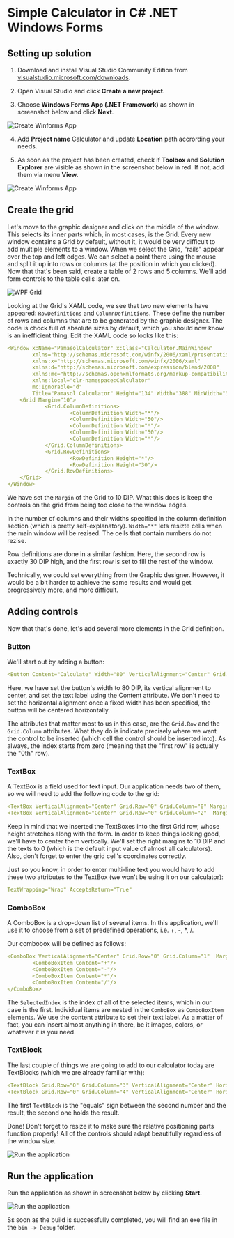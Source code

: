 # Simple Calculator in C# .NET Windows Forms


## Setting up solution

1. Download and install Visual Studio Community Edition from [visualstudio.microsoft.com/downloads](https://visualstudio.microsoft.com/downloads/). 

2. Open Visual Studio and click **Create a new project**.

3. Choose **Windows Forms App (.NET Framework)** as shown in screenshot below and click **Next**.

![Create Winforms App](Documentation_Source/create_wpf_project.png)

4. Add **Project name** Calculator and update **Location** path accrording your needs.

5. As soon as the project has been created, check if **Toolbox** and **Solution Explorer** are visible as shown in the screenshot below in red. If not, add them via menu **View**.

![Create Winforms App](Documentation_Source/visual_studio_workspace.png)

## Create the grid

Let's move to the graphic designer and click on the middle of the window. This selects its inner parts which, in most cases, is the Grid. Every new window contains a Grid by default, without it, it would be very difficult to add multiple elements to a window. When we select the Grid, "rails" appear over the top and left edges. We can select a point there using the mouse and split it up into rows or columns (at the position in which you clicked). Now that that's been said, create a table of 2 rows and 5 columns. We'll add form controls to the table cells later on.

![WPF Grid](Documentation_Source/wpf-grid.png)

Looking at the Grid's XAML code, we see that two new elements have appeared: `RowDefinitions` and `ColumnDefinitions`. These define the number of rows and columns that are to be generated by the graphic designer. The code is chock full of absolute sizes by default, which you should now know is an inefficient thing. Edit the XAML code so looks like this:

```yaml
<Window x:Name="PamasolCalculator" x:Class="Calculator.MainWindow"
        xmlns="http://schemas.microsoft.com/winfx/2006/xaml/presentation"
        xmlns:x="http://schemas.microsoft.com/winfx/2006/xaml"
        xmlns:d="http://schemas.microsoft.com/expression/blend/2008"
        xmlns:mc="http://schemas.openxmlformats.org/markup-compatibility/2006"
        xmlns:local="clr-namespace:Calculator"
        mc:Ignorable="d"
        Title="Pamasol Calculator" Height="134" Width="388" MinWidth="388" MinHeight="134">
    <Grid Margin="10">
            <Grid.ColumnDefinitions>
                    <ColumnDefinition Width="*"/>
                    <ColumnDefinition Width="50"/>
                    <ColumnDefinition Width="*"/>
                    <ColumnDefinition Width="50"/>
                    <ColumnDefinition Width="*"/>
            </Grid.ColumnDefinitions>
            <Grid.RowDefinitions>
                    <RowDefinition Height="*"/>
                    <RowDefinition Height="30"/>
            </Grid.RowDefinitions>
    </Grid>
</Window>
```

We have set the `Margin` of the Grid to 10 DIP. What this does is keep the controls on the grid from being too close to the window edges.

In the number of columns and their widths specified in the column definition section (which is pretty self-explanatory). `Width="*"` lets resizte cells when the main window will be rezised. The cells that contain numbers do not rezise.

Row definitions are done in a similar fashion. Here, the second row is exactly 30 DIP high, and the first row is set to fill the rest of the window.

Technically, we could set everything from the Graphic designer. However, it would be a bit harder to achieve the same results and would get progressively more, and more difficult.

## Adding controls

Now that that's done, let's add several more elements in the Grid definition.

### Button

We'll start out by adding a button:

```yaml
<Button Content="Calculate" Width="80" VerticalAlignment="Center" Grid.Row="1" Grid.Column="2"/>
```

Here, we have set the button's width to 80 DIP, its vertical alignment to center, and set the text label using the Content attribute. We don't need to set the horizontal alignment once a fixed width has been specified, the button will be centered horizontally.

The attributes that matter most to us in this case, are the `Grid.Row` and the `Grid.Column` attributes. What they do is indicate precisely where we want the control to be inserted (which cell the control should be inserted into). As always, the index starts from zero (meaning that the "first row" is actually the "0th" row).

### TextBox

A TextBox is a field used for text input. Our application needs two of them, so we will need to add the following code to the grid:

```yaml
<TextBox VerticalAlignment="Center" Grid.Row="0" Grid.Column="0" Margin="0,0,10,0" Text="0" />
<TextBox VerticalAlignment="Center" Grid.Row="0" Grid.Column="2"  Margin="0,0,10,0" Text="0" />
```

Keep in mind that we inserted the TextBoxes into the first Grid row, whose height stretches along with the form. In order to keep things looking good, we'll have to center them vertically. We'll set the right margins to 10 DIP and the texts to 0 (which is the default input value of almost all calculators). Also, don't forget to enter the grid cell's coordinates correctly.

Just so you know, in order to enter multi-line text you would have to add these two attributes to the TextBox (we won't be using it on our calculator):

```yaml
TextWrapping="Wrap" AcceptsReturn="True"
```

### ComboBox

A ComboBox is a drop-down list of several items. In this application, we'll use it to choose from a set of predefined operations, i.e. +, -, *, /.

Our combobox will be defined as follows:

```yaml
<ComboBox VerticalAlignment="Center" Grid.Row="0" Grid.Column="1"  Margin="0,0,10,0" SelectedIndex="0">
        <ComboBoxItem Content="+"/>
        <ComboBoxItem Content="-"/>
        <ComboBoxItem Content="*"/>
        <ComboBoxItem Content="/"/>
</ComboBox>
```

The `SelectedIndex` is the index of all of the selected items, which in our case is the first. Individual items are nested in the `ComboBox` as `ComboBoxItem` elements. We use the content attribute to set their text label. As a matter of fact, you can insert almost anything in there, be it images, colors, or whatever it is you need.

### TextBlock

The last couple of things we are going to add to our calculator today are TextBlocks (which we are already familiar with):

```yaml
<TextBlock Grid.Row="0" Grid.Column="3" VerticalAlignment="Center" HorizontalAlignment="Center">=</TextBlock>
<TextBlock Grid.Row="0" Grid.Column="4" VerticalAlignment="Center" HorizontalAlignment="Center">0</TextBlock>
```

The first `TextBlock` is the "equals" sign between the second number and the result, the second one holds the result.

Done! Don't forget to resize it to make sure the relative positioning parts function properly! All of the controls should adapt beautifully regardless of the window size.

![Run the application](Documentation_Source/wpf-controls.png)

## Run the application

Run the application as shown in screenshot below by clicking **Start**.

![Run the application](Documentation_Source/run-application.png)

Ss soon as the build is successfully completed, you will find an exe file in the `bin -> Debug` folder.